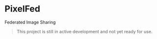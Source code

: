 # PixelFed 
Federated Image Sharing

> This project is still in active development and not yet ready for use.